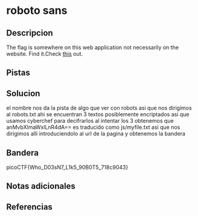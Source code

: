 # roboto sans


## Descripcion
The flag is somewhere on this web application not necessarily on the website. Find it.Check [this](http://saturn.picoctf.net:61304/) out.
## Pistas


## Solucion
el nombre nos da la pista de algo que ver con robots asi que nos dirigimos al robots.txt
ahi se encuentran 3 textos posiblemente encriptados asi que usamos cyberchef para decifrarlos al intentar los 3 obtenemos que 
anMvbXlmaWxlLnR4dA== es traducido como js/myfile.txt asi que nos dirigimos alli introduciendolo al url de la pagina y obtenemos la bandera
## Bandera
picoCTF{Who_D03sN7_L1k5_90B0T5_718c9043}
## Notas adicionales


## Referencias
